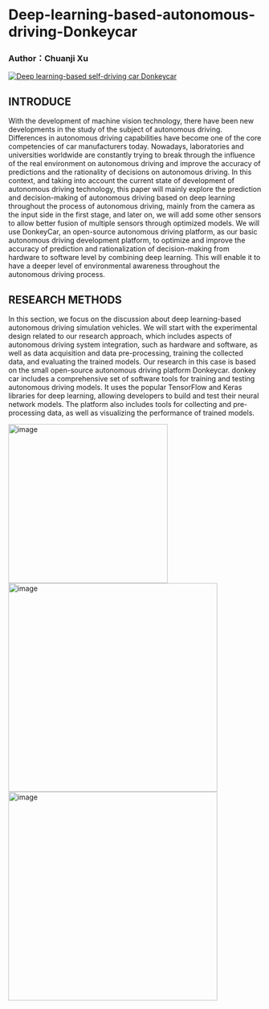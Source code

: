 # Deep-learning-based-autonomous-driving-Donkeycar

### Author：Chuanji Xu

[![Deep learning-based self-driving car Donkeycar](https://github.com/ADXu1/Deep-learning-based-autonomous-driving-Donkeycar-/assets/109978889/d36a3492-2016-4cd8-af72-7b467405f9ac)](https://youtu.be/S9ueqTQaz2s)

## INTRODUCE

With the development of machine vision technology, there have been new developments in the study of the subject of autonomous driving. Differences in autonomous driving capabilities have become one of the core competencies of car manufacturers today. Nowadays, laboratories and universities worldwide are constantly trying to break through the influence of the real environment on autonomous driving and improve the accuracy of predictions and the rationality of decisions on autonomous driving.
In this context, and taking into account the current state of development of autonomous driving technology, this paper will mainly explore the prediction and decision-making of autonomous driving based on deep learning throughout the process of autonomous driving, mainly from the camera as the input side in the first stage, and later on, we will add some other sensors to allow better fusion of multiple sensors through optimized models.
We will use DonkeyCar, an open-source autonomous driving platform, as our basic autonomous driving development platform, to optimize and improve the accuracy of prediction and rationalization of decision-making from hardware to software level by combining deep learning. This will enable it to have a deeper level of environmental awareness throughout the autonomous driving process.

## RESEARCH METHODS

In this section, we focus on the discussion about deep learning-based autonomous driving simulation vehicles. We will start with the experimental design related to our research approach, which includes aspects of autonomous driving system integration, such as hardware and software, as well as data acquisition and data pre-processing, training the collected data, and evaluating the trained models. Our research in this case is based on the small open-source autonomous driving platform Donkeycar. donkey car includes a comprehensive set of software tools for training and testing autonomous driving models. It uses the popular TensorFlow and Keras libraries for deep learning, allowing developers to build and test their neural network models. The platform also includes tools for collecting and pre-processing data, as well as visualizing the performance of trained models.


<img width="317" alt="image" src="https://github.com/ADXu1/Deep-learning-based-autonomous-driving-Donkeycar-/assets/109978889/01d36e2c-4b98-45fa-b8ec-4899d9e07f97">

<img width="416" alt="image" src="https://github.com/ADXu1/Deep-learning-based-autonomous-driving-Donkeycar-/assets/109978889/842c2e1a-c1a2-4452-b92e-6043b9474a53">

<img width="416" alt="image" src="https://github.com/ADXu1/Deep-learning-based-autonomous-driving-Donkeycar-/assets/109978889/81a90ab3-f502-4214-bb69-68a1a639a384">





